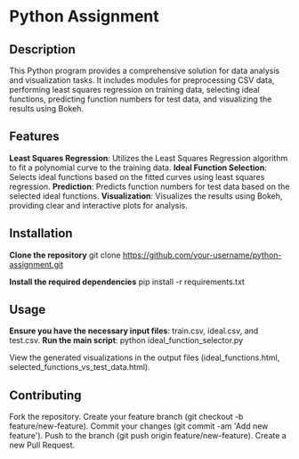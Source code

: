 # Python Assignment

## Description
This Python program provides a comprehensive solution for data analysis and visualization tasks.
It includes modules for preprocessing CSV data, performing least squares regression on training data, 
selecting ideal functions, predicting function numbers for test data, and visualizing the results using Bokeh. 


## Features
**Least Squares Regression**: Utilizes the Least Squares Regression algorithm to fit a polynomial curve to the training data.
**Ideal Function Selection**: Selects ideal functions based on the fitted curves using least squares regression.
**Prediction**: Predicts function numbers for test data based on the selected ideal functions.
**Visualization**: Visualizes the results using Bokeh, providing clear and interactive plots for analysis.


## Installation
**Clone the repository**
git clone https://github.com/your-username/python-assignment.git

**Install the required dependencies**
pip install -r requirements.txt

## Usage
**Ensure you have the necessary input files**: train.csv, ideal.csv, and test.csv.
**Run the main script**: python ideal_function_selector.py

View the generated visualizations in the output files (ideal_functions.html, selected_functions_vs_test_data.html).

## Contributing
Fork the repository.
Create your feature branch (git checkout -b feature/new-feature).
Commit your changes (git commit -am 'Add new feature').
Push to the branch (git push origin feature/new-feature).
Create a new Pull Request.
